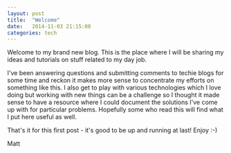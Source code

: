 ```yaml
---
layout: post
title:  "Welcome"
date:   2014-11-03 21:15:00
categories: tech
---
```

Welcome to my brand new blog. This is the place where I will be sharing my ideas and tutorials on stuff related to my day job.

I've been answering questions and submitting comments to techie blogs for some time and reckon it makes more sense to concentrate my efforts on something like this. I also get to play with various technologies which I love doing but working with new things can be a challenge so I thought it made sense to have a resource where I could document the solutions I've come up with for particular problems. Hopefully some who read this will find what I put here useful as well.

That's it for this first post - it's good to be up and running at last! Enjoy :-)

Matt